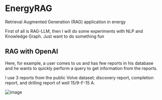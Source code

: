 # EnergyRAG
Retrieval Augmented Generation (RAG) application in energy

First of all is RAG-LLM, then I will do some experiments with NLP and Knowledge Graph. Just want to do something fun

## RAG with OpenAI 

Here, for example, a user comes to us and has few reports in his database and he wants to quickly perform a query to get information from the reports.

I use 3 reports from the public Volve dataset; discovery report, completion report, and drilling report of well 15/9-F-15 A. 

![image](https://github.com/user-attachments/assets/8727874a-f23e-4679-9708-f878fa023c65)
